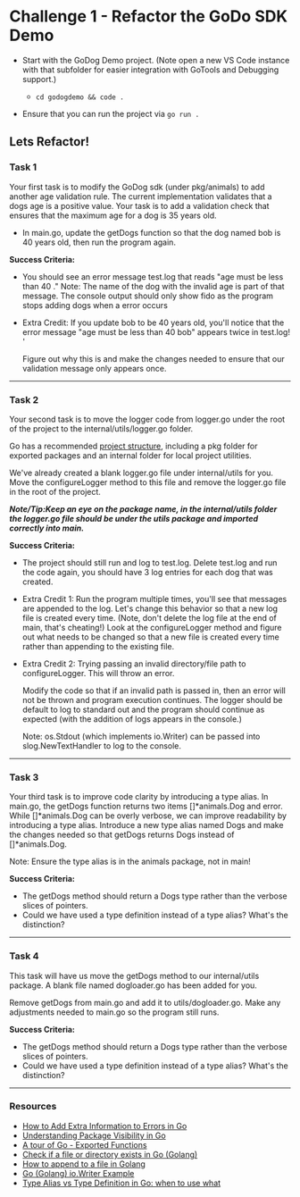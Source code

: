 # Challenge 1 - Refactor the GoDo SDK Demo

- Start with the GoDog Demo project. (Note open a new VS Code instance with that subfolder for easier integration with GoTools and Debugging support.)
  - `cd godogdemo && code .`

- Ensure that you can run the project via `go run .`

## Lets Refactor!

### Task 1

Your first task is to modify the GoDog sdk (under pkg/animals) to add another age validation rule. The current implementation validates that a dogs age is a positive value. Your task is to add a validation check that ensures that the maximum age for a dog is 35 years old.

- In main.go, update the getDogs function so that the dog named bob is 40 years old, then run the program again.

**Success Criteria:**

- You should see an error message test.log that reads "age must be less than 40 <dog name>." Note: The name of the dog with the invalid age is part of that message. The console output should only show fido as the program stops adding dogs when a error occurs
  
- Extra Credit: If you update bob to be 40 years old, you'll notice that the error message "age must be less than 40 bob" appears twice in test.log! '
  
  Figure out why this is and make the changes needed to ensure that our validation message only appears once.

---

### Task 2

Your second task is to move the logger code from logger.go under the root of the project to the internal/utils/logger.go folder.

Go has a recommended [project structure](https://github.com/golang-standards/project-layout), including a pkg folder for exported packages and an internal folder for local project utilities.

We've already created a blank logger.go file under internal/utils for you. Move the configureLogger method to this file and remove the logger.go file in the root of the project.

***Note/Tip:Keep an eye on the package name, in the internal/utils folder the logger.go file should be under the utils package and imported correctly into main.***

**Success Criteria:**

- The project should still run and log to test.log. Delete test.log and run the code again, you should have 3 log entries for each dog that was created.
  
- Extra Credit 1: Run the program multiple times, you'll see that messages are appended to the log. Let's change this behavior so that a new log file is created every time. (Note, don't delete the log file at the end of main, that's cheating!) Look at the configureLogger method and figure out what needs to be changed so that a new file is created every time rather than appending to the existing file.
  
- Extra Credit 2: Trying passing an invalid directory/file path to configureLogger. This will throw an error.
  
  Modify the code so that if an invalid path is passed in, then an error will not be thrown and program execution continues. The logger should be default to log to standard out and the program should continue as expected (with the addition of logs appears in the console.)

  Note: os.Stdout (which implements io.Writer) can be passed into slog.NewTextHandler to log to the console.

---

### Task 3

Your third task is to improve code clarity by introducing a type alias. In main.go, the getDogs function returns two items []*animals.Dog and error. While []*animals.Dog can be overly verbose, we can improve readability by introducing a type alias. Introduce a new type alias named Dogs and make the changes needed so that getDogs returns Dogs instead of []*animals.Dog.

Note: Ensure the type alias is in the animals package, not in main!

**Success Criteria:**

- The getDogs method should return a Dogs type rather than the verbose slices of pointers.
- Could we have used a type definition instead of a type alias? What's the distinction?

---

### Task 4

This task will have us move the getDogs method to our internal/utils package. A blank file named dogloader.go has been added for you.  

Remove getDogs from main.go and add it to utils/dogloader.go. Make any adjustments needed to main.go so the program still runs.

**Success Criteria:**

- The getDogs method should return a Dogs type rather than the verbose slices of pointers.
- Could we have used a type definition instead of a type alias? What's the distinction?

--- 

### Resources

- [How to Add Extra Information to Errors in Go](https://www.digitalocean.com/community/tutorials/how-to-add-extra-information-to-errors-in-go)
- [Understanding Package Visibility in Go](https://www.digitalocean.com/community/tutorials/understanding-package-visibility-in-go)
- [A tour of Go - Exported Functions](https://go.dev/tour/basics/3)
- [Check if a file or directory exists in Go (Golang)](https://golangbyexample.com/check-if-file-or-directory-exists-go/)
- [How to append to a file in Golang](https://www.educative.io/answers/how-to-append-to-a-file-in-golang)
- [Go (Golang) io.Writer Example](https://golang.cafe/blog/golang-writer-example.html)
- [Type Alias vs Type Definition in Go: when to use what](https://leangaurav.medium.com/type-alias-vs-type-definition-in-go-84a82a82990)

